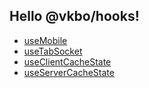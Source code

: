 
## Hello @vkbo/hooks!

- [useMobile](/hooks/use-mobile)
- [useTabSocket](/hooks/use-tabs-socket)
- [useClientCacheState](/hooks/use-client-cache-state)
- [useServerCacheState](/hooks/use-server-cache-state)